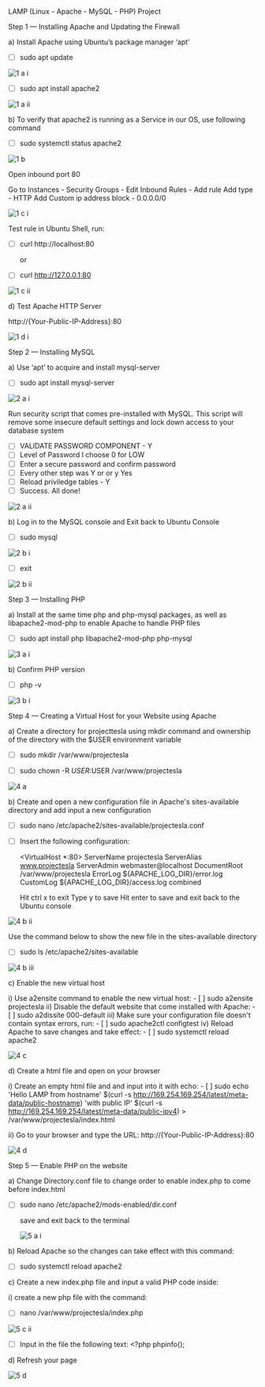  LAMP (Linux - Apache - MySQL - PHP) Project 

Step 1 — Installing Apache and Updating the Firewall

a) Install Apache using Ubuntu’s package manager ‘apt’

- [ ] sudo apt update 

![1 a i](https://user-images.githubusercontent.com/10243139/115963443-33fd4800-a517-11eb-88ce-f8d4e19d8b34.jpg)

- [ ] sudo apt install apache2

![1 a ii](https://user-images.githubusercontent.com/10243139/115963600-ea612d00-a517-11eb-8847-b060bc852ff0.jpg)

b) To verify that apache2 is running as a Service in our OS, use following command
	
- [ ] sudo systemctl status apache2

![1 b](https://user-images.githubusercontent.com/10243139/115963706-7bd09f00-a518-11eb-87e5-66abf48f01e0.jpg)

 Open inbound port 80

Go to Instances - Security Groups - Edit Inbound Rules - Add rule
	   	Add type - HTTP
Add Custom ip address block - 0.0.0.0/0

![1 c i](https://user-images.githubusercontent.com/10243139/115963761-af132e00-a518-11eb-9bd1-799cef78e2a0.jpg)

Test rule in Ubuntu Shell, run: 

- [ ] curl http://localhost:80
		
	or
	
- [ ] curl http://127.0.0.1:80
		
![1 c ii](https://user-images.githubusercontent.com/10243139/115964584-1d59ef80-a51d-11eb-9511-dfff4380e923.jpg)

d) Test Apache HTTP Server

http://{Your-Public-IP-Address}:80
	
![1 d i](https://user-images.githubusercontent.com/10243139/115964674-82ade080-a51d-11eb-9971-8fe6d5eb4a65.jpg)


Step 2 — Installing MySQL


a) Use ‘apt’ to acquire and install mysql-server

- [ ] sudo apt install mysql-server

![2 a i](https://user-images.githubusercontent.com/10243139/115964804-0bc51780-a51e-11eb-981e-ad4896d6c34f.jpg)

Run security script that comes pre-installed with MySQL. This script will remove some insecure default settings and lock down access to your database system

- [ ] VALIDATE PASSWORD COMPONENT - Y
- [ ] Level of Password I choose 0 for LOW
- [ ] Enter a secure password and confirm password
- [ ] Every other step was Y or or y Yes
- [ ] Reload priviledge tables - Y
- [ ] Success. All done!

![2 a ii](https://user-images.githubusercontent.com/10243139/115964847-40d16a00-a51e-11eb-872a-9f16fec604e5.jpg)


b) Log in to the MySQL console and Exit back to Ubuntu Console

- [ ] sudo mysql	

![2 b i](https://user-images.githubusercontent.com/10243139/115966070-f652ec00-a523-11eb-8a0a-7a60f3fee847.jpg)

- [ ] exit

![2 b ii](https://user-images.githubusercontent.com/10243139/115966079-01a61780-a524-11eb-837e-f034af17f838.jpg)



Step 3 — Installing PHP

a) Install at the same time php and php-mysql packages, as well as libapache2-mod-php to enable Apache to handle PHP files
	
- [ ] sudo apt install php libapache2-mod-php php-mysql 

![3 a i](https://user-images.githubusercontent.com/10243139/115966092-12ef2400-a524-11eb-9ef8-312161cb171a.jpg)


b) Confirm PHP version

- [ ] php -v

![3 b i](https://user-images.githubusercontent.com/10243139/115966106-27cbb780-a524-11eb-8745-2cb9db3def28.jpg)



Step 4 — Creating a Virtual Host for your Website using Apache

a) Create a directory for projecttesla using mkdir command and ownership of the directory with the $USER environment variable
- [ ] sudo mkdir /var/www/projectesla 
	
- [ ] sudo chown -R $USER:$USER /var/www/projectesla 

![4 a](https://user-images.githubusercontent.com/10243139/115966285-c2c49180-a524-11eb-882a-19fd82bfb672.jpg)

b) Create and open a new configuration file in Apache's sites-available directory and add input a new configuration

- [ ] sudo nano /etc/apache2/sites-available/projectesla.conf
	
- [ ] Insert the following configuration:

	<VirtualHost *:80>
    		ServerName projectesla
    		ServerAlias www.projectesla 
    		ServerAdmin webmaster@localhost
    		DocumentRoot /var/www/projectesla
    		ErrorLog ${APACHE_LOG_DIR}/error.log
    		CustomLog ${APACHE_LOG_DIR}/access.log combined
	</VirtualHost>
	
	Hit ctrl x to exit
	Type y to save
	Hit enter to save and exit back to the Ubuntu console
	
![4 b ii](https://user-images.githubusercontent.com/10243139/115966333-01f2e280-a525-11eb-8e65-36eddaba6e0f.jpg)

Use the command below to show the new file in the sites-available directory

- [ ] sudo ls /etc/apache2/sites-available 

![4 b iii](https://user-images.githubusercontent.com/10243139/115966403-50a07c80-a525-11eb-8dd7-0487a724e091.jpg)

c) Enable the new virtual host

i)	Use a2ensite command to enable the new virtual host:
		- [ ] sudo a2ensite projectesla
ii)	Disable the default website that come installed with Apache:
		- [ ] sudo a2dissite 000-default
iii)	Make sure your configuration file doesn't contain syntax errors, run:
		- [ ] sudo apache2ctl configtest
iv)	Reload Apache to save changes and take effect:
		- [ ] sudo systemctl reload apache2

![4 c](https://user-images.githubusercontent.com/10243139/115966467-95c4ae80-a525-11eb-89bf-42c0bd67e397.jpg)

d) Create a html file and open on your browser

i)	Create an empty html file and and input into it with echo:
		- [ ] sudo echo 'Hello LAMP from hostname' $(curl -s http://169.254.169.254/latest/meta-data/public-hostname) 'with public IP' $(curl -s 						http://169.254.169.254/latest/meta-data/public-ipv4) > /var/www/projectesla/index.html
		
ii)	Go to your browser and type the URL:
		http://{Your-Public-IP-Address}:80

![4 d](https://user-images.githubusercontent.com/10243139/115966514-d290a580-a525-11eb-9eea-e09c4ba6a3be.jpg)


Step 5 — Enable PHP on the website


a) Change Directory.conf file to change order to enable index.php to come before index.html
	
- [ ] sudo nano /etc/apache2/mods-enabled/dir.conf

	save and exit back to the terminal
	
	![5 a i](https://user-images.githubusercontent.com/10243139/115966547-010e8080-a526-11eb-8018-0cf56380322d.jpg)

b) Reload Apache so the changes can take effect with this command:
		
- [ ] sudo systemctl reload apache2

c) Create a new index.php file and input a valid PHP code inside:

i) create a new php file with the command:

- [ ] nano /var/www/projectesla/index.php

![5 c ii](https://user-images.githubusercontent.com/10243139/115966599-492da300-a526-11eb-84b6-a6bf68a7d047.jpg)

- [ ] Input in the file the following text:
		<?php
		phpinfo();

d) Refresh your page
		
![5 d](https://user-images.githubusercontent.com/10243139/115966604-4fbc1a80-a526-11eb-8582-59b58a7ba8c1.jpg)


